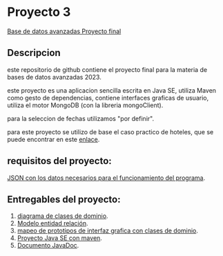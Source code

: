 # Proyecto 3
[Base de datos avanzadas Proyecto final](Proyecto_3/docs/definicion_proyecto3.pdf) 

## Descripcion
este repositorio de github contiene el proyecto final para la materia de bases de datos avanzadas 2023.

este proyecto es una aplicacion sencilla escrita en Java SE, utiliza Maven como gesto de dependencias, contiene interfaces graficas de usuario, utiliza el motor MongoDB (con la libreria mongoClient).

para la seleccion de fechas utilizamos "por definir".

para este proyecto se utilizo de base el caso practico de hoteles, que se puede encontrar en este [enlace](/Proyecto_3/docs/caso_Hoteles.pdf).

## requisitos del proyecto:
[JSON con los datos necesarios para el funcionamiento del programa](Proyecto_3/Hoteles).

## Entregables del proyecto:
1. [diagrama de clases de dominio](Proyecto_3/docs/Dominio_Hoteles.png).
2. [Modelo entidad relación](Proyecto_3/docs/ModeloER.pdf).
3. [mapeo de prototipos de interfaz grafica con clases de dominio](Proyecto_3/docs/Prototipos_GUI).
4. [Proyecto Java SE con maven](Proyecto_3/src).
5. [Documento JavaDoc](Proyecto_3/target).
